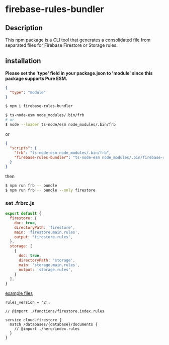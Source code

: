 # firebase-rules-bundler

## Description

This npm package is a CLI tool that generates a consolidated file from separated files for Firebase Firestore or Storage rules.

## installation

**Please set the 'type' field in your package.json to 'module' since this package supports Pure ESM.**

```json
{
  "type": "module"
}
```

```bash
$ npm i firebase-rules-bundler
```

```bash
$ ts-node-esm node_modules/.bin/frb
# or
$ node --loader ts-node/esm node_modules/.bin/frb
```

or

```json
{
  "scripts": {
    "frb": "ts-node-esm node_modules/.bin/frb",
    "firebase-rules-bundler": "ts-node-esm node_modules/.bin/firebase-rules-bundler"
  }
}
```

then

```bash
$ npm run frb -- bundle
$ npm run frb -- bundle --only firestore
```

### set .frbrc.js

```js
export default {
  firestore: {
    doc: true,
    directoryPath: 'firestore',
    main: 'firestore.main.rules',
    output: 'firestore.rules',
  },
  storage: [
    {
      doc: true,
      directoryPath: 'storage',
      main: 'storage.main.rules',
      output: 'storage.rules',
    }
  ],
}
```

[example files](https://github.com/cilly-yllic/firebase-rules-bundler/tree/main/example)
```firebase_rules
rules_version = '2';

// @import ./functions/firestore.index.rules

service cloud.firestore {
  match /databases/{database}/documents {
    // @import ./hero/index.rules
  }
}
```